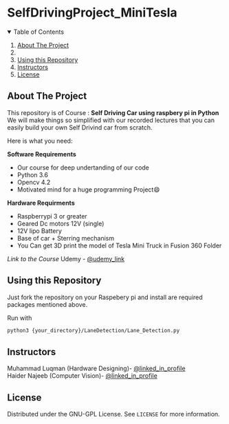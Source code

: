 # SelfDrivingProject_MiniTesla

<details open="open">
  <summary>Table of Contents</summary>
  <ol>
    <li><a href="#about-the-project">About The Project</a><li>
    <li><a href="#Usage">Using this Repository</a></li>
    <li><a href="#Instructors">Instructors</a></li>
    <li><a href="#license">License</a></li>
  </ol>
</details>

## About The Project

This repository is of Course : **Self Driving Car using raspbery pi in Python**
We will make things so simplified with our recorded lectures that you can easily build your own Self Drivind car from scratch.

Here is what you need:

**Software Requirements**
* Our course for deep undertanding of our code
* Python 3.6 
* Opencv 4.2
* Motivated mind for a huge programming Project:smile:

**Hardware Requirments**
* Raspberrypi 3 or greater
* Geared Dc motors 12V (single)
* 12V lipo Battery
* Base of car + Sterring mechanism
* You Can get 3D print the model of Tesla Mini Truck in Fusion 360 Folder

*Link to the Course*
Udemy - [@udemy_link](https://www.udemy.com/user/e8894488-eb79-45f5-aef1-f3a8733b6f43/)
## Using this Repository

Just fork the repository on your Raspebery pi and install are required packages mentioned above.

Run with 
  ```sh
  python3 {your_directory}/LaneDetection/Lane_Detection.py 
  ```


## Instructors

Muhammad Luqman (Hardware Designing)- [@linked_in_profile](https://www.linkedin.com/in/muhammad-luqman-9b227a11b/)  
Haider Najeeb   (Computer Vision)-  [@linked_in_profile](https://www.linkedin.com/in/haider-najeeb-68812516a/)  


## License

Distributed under the GNU-GPL License. See `LICENSE` for more information.
